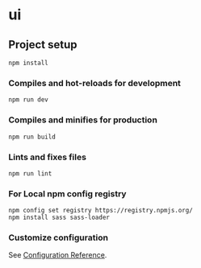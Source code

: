 # ui

## Project setup
```
npm install
```

### Compiles and hot-reloads for development
```
npm run dev
```

### Compiles and minifies for production
```
npm run build
```

### Lints and fixes files
```
npm run lint
```

### For Local npm config registry
```
npm config set registry https://registry.npmjs.org/
npm install sass sass-loader
```

### Customize configuration
See [Configuration Reference](https://cli.vuejs.org/config/).
